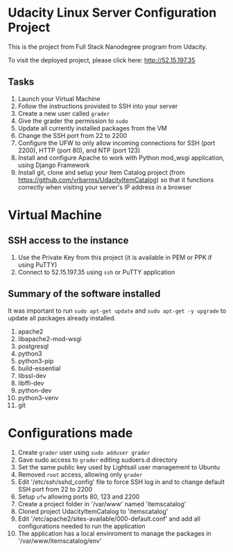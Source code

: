# Udacity Linux Server Configuration Project

This is the project from Full Stack Nanodegree program from Udacity.

To visit the deployed project, please click here: <http://52.15.197.35>

## Tasks

1. Launch your Virtual Machine
2. Follow the instructions provided to SSH into your server
3. Create a new user called `grader`
4. Give the grader the permission to `sudo`
5. Update all currently installed packages from the VM
6. Change the SSH port from 22 to 2200
7. Configure the UFW to only allow incoming connections for SSH (port 2200), HTTP (port 80), and NTP (port 123)
8. Install and configure Apache to work with Python mod_wsgi application, using Django Framework
9. Install git, clone and setup your Item Catalog project (from <https://github.com/vrbarros/UdacityItemCatalog>) so that it functions correctly when visiting your server's IP address in a browser

# Virtual Machine

## SSH access to the instance

1. Use the Private Key from this project (it is available in PEM or PPK if using PuTTY)
2. Connect to 52.15.197.35 using `ssh` or PuTTY application

## Summary of the software installed

It was important to run `sudo apt-get update` and `sudo apt-get -y upgrade` to update all packages already installed.

1. apache2
2. libapache2-mod-wsgi
3. postgresql
4. python3
5. python3-pip
6. build-essential
7. libssl-dev
8. libffi-dev
9. python-dev
10. python3-venv
11. git

# Configurations made

1. Create `grader` user using `sudo adduser grader`
2. Gave sudo access to `grader` editing sudoers.d directory
3. Set the same public key used by Lightsail user management to Ubuntu
4. Removed `root` access, allowing only `grader`
5. Edit '/etc/ssh/sshd_config' file to force SSH log in and to change default SSH port from 22 to 2200
6. Setup `ufw` allowing ports 80, 123 and 2200
7. Create a project folder in '/var/www' named 'itemscatalog'
8. Cloned project UdacityItemCatalog to 'itemscatalog'
9. Edit '/etc/apache2/sites-available/000-default.conf' and add all configurations needed to run the application
10. The application has a local envinroment to manage the packages in '/var/www/itemscatalog/env'
